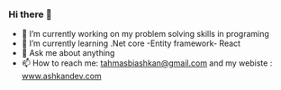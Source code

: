 ### Hi there 👋

- 🔭 I’m currently working on my problem solving skills in programing 
- 🌱 I’m currently learning .Net core -Entity framework- React 
- 💬 Ask me about anything 
- 📫 How to reach me: tahmasbiashkan@gmail.com     and my webiste :  www.ashkandev.com
